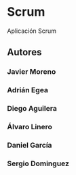 # Scrum
Aplicación Scrum

## Autores
### Javier Moreno
### Adrián Egea
### Diego Aguilera
### Álvaro Linero
### Daniel García
### Sergio Dominguez

